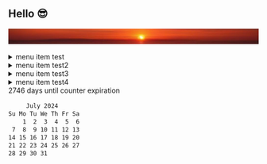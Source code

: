 ## Hello 😎
![banner](images/sunset.jpg)

<details><summary>menu item test</summary>

DH Tools: [dhtools](https://dhtools.org)

data description test
</details><details><summary>menu item test2</summary>
k
</details> 
<details><summary>menu item test3</summary>
<sub><sup><sub><sup><sub><sup><sub><sup><sub><sup><sub><sup><sub><sup><sub><sup>
<pre>
   b   b   b   b   b     d   d   d   d   d   d   d   d     b   b   b   b   b
  b   b   b   b   b     a   a   a   a   a   a   a   a     b   b   b   b   b  
                      a   a   a   a   a   a   a   a   a                      
  c   c   c   c   c     a   a   a   a   a   a   a   a     c   c   c   c   c  
   b   b   b   b   b     d   d   d   d   d   d   d   d     b   b   b   b   b
   b   b   b   b   b     d   d   d   d   d   d   d   d     b   b   b   b   b
   b   b   b   b   b     d   d   d   d   d   d   d   d     b   b   b   b   b
   b   b   b   b   b     d   d   d   d   d   d   d   d     b   b   b   b   b
   b   b   b   b   b     d   d   d   d   d   d   d   d     b   b   b   b   b
   b   b   b   b   b     d   d   d   d   d   d   d   d     b   b   b   b   b
   b   b   b   b   b     d   d   d   d   d   d   d   d     b   b   b   b   b
   b   b   b   b   b     d   d   d   d   d   d   d   d     b   b   b   b   b
   b   b   b   b   b     d   d   d   d   d   d   d   d     b   b   b   b   b
   b   b   b   b   b     d   d   d   d   d   d   d   d     b   b   b   b   b
   b   b   b   b   b     d   d   d   d   d   d   d   d     b   b   b   b   b
   b   b   b   b   b     d   d   d   d   d   d   d   d     b   b   b   b   b
   b   b   b   b   b     d   d   d   d   d   d   d   d     b   b   b   b   b
   b   b   b   b   b     d   d   d   d   d   d   d   d     b   b   b   b   b
   b   b   b   b   b     d   d   d   d   d   d   d   d     b   b   b   b   b
   b   b   b   b   b     d   d   d   d   d   d   d   d     b   b   b   b   b
   b   b   b   b   b     d   d   d   d   d   d   d   d     b   b   b   b   b
   b   b   b   b   b     d   d   d   d   d   d   d   d     b   b   b   b   b
   b   b   b   b   b     d   d   d   d   d   d   d   d     b   b   b   b   b
   b   b   b   b   b     d   d   d   d   d   d   d   d     b   b   b   b   b
</pre>
</sup></sub></sup></sub></sup></sub></sup></sub></sup></sub></sup></sub></sup></sub></sup></sub>

</details>
<details><summary>menu item test4</summary>

Markdown | Less | Pretty
--- | --- | ---
*Still* | `renders` | **nicely**
1 | 2 | 3

</details> 
<!---
<details><summary>menu item test5</summary>

Normal text
<sub><sup>Small text</sup></sub>
<sub><sup><sub><sup>Tiny text</sup></sub></sup></sub>
<sub><sup><sub><sup><sub><sup><sub><sup><sub><sup><sub><sup><sub><sup><sub><sup>REALLY SMALL TEXT</sup></sub></sup></sub></sup></sub></sup></sub></sup></sub></sup></sub></sup></sub></sup></sub>

</details> 
-->2746 days until counter expiration

````
     July 2024        
Su Mo Tu We Th Fr Sa  
    1  2  3  4  5  6  
 7  8  9 10 11 12 13  
14 15 16 17 18 19 20  
21 22 23 24 25 26 27  
28 29 30 31           
                      
